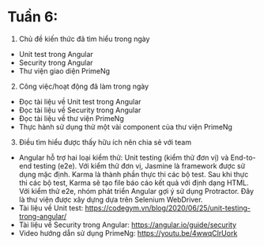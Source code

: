 # Tuần 6:
1. Chủ đề kiến thức đã tìm hiểu trong ngày
  - Unit test trong Angular
  - Security trong Angular
  - Thư viện giao diện PrimeNg
2. Công việc/hoạt động đã làm trong ngày
  - Đọc tài liệu về Unit test trong Angular
  - Đọc tài liệu về Security trong Angular
  - Đọc tài liệu về thư viện PrimeNg
  - Thực hành sử dụng thử một vài component của thư viện PrimeNg
3. Điều tìm hiểu được thấy hữu ích nên chia sẻ với team
  - Angular hỗ trợ hai loại kiểm thử: Unit testing (kiểm thử đơn vị) và End-to-end testing (e2e). Với kiểm thử đơn vị, Jasmine là framework được sử dụng mặc định. Karma là thành phần thực thi các bộ test. Sau khi thực thi các bộ test, Karma sẽ tạo file báo cáo kết quả với định dạng HTML. Với kiểm thử e2e, nhóm phát triển Angular gợi ý sử dụng Protractor. Đây là thư viện được xây dựng dựa trên Selenium WebDriver.
  - Tài liệu về Unit test: https://codegym.vn/blog/2020/06/25/unit-testing-trong-angular/
  - Tài liệu về Security trong Angular: https://angular.io/guide/security
  - Video hướng dẫn sử dụng PrimeNg: https://youtu.be/4wwqCIrUork